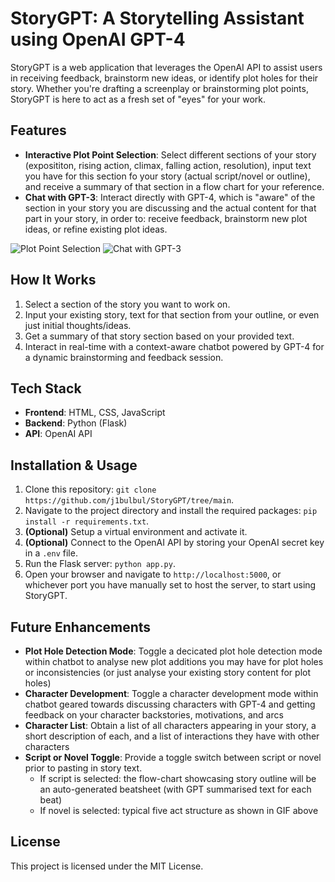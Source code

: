 # StoryGPT: A Storytelling Assistant using OpenAI GPT-4

StoryGPT is a web application that leverages the OpenAI API to assist users in receiving feedback, brainstorm new ideas, or identify plot holes for their story.  Whether you're drafting a screenplay or brainstorming plot points, StoryGPT is here to act as a fresh set of "eyes" for your work.

## Features

- **Interactive Plot Point Selection**: Select different sections of your story (exposititon, rising action, climax, falling action, resolution), input text you have for this section fo your story (actual script/novel or outline), and receive a summary of that section in a flow chart for your reference.
- **Chat with GPT-3**: Interact directly with GPT-4, which is "aware" of the section in your story you are discussing and the actual content for that part in your story, in order to: receive feedback, brainstorm new plot ideas, or refine existing plot ideas.

![Plot Point Selection](INSERT_GIF_LINK_HERE "Plot Point Selection Demo")
![Chat with GPT-3](INSERT_GIF_LINK_HERE "Chat with GPT-3 Demo")

## How It Works

1. Select a section of the story you want to work on.
2. Input your existing story, text for that section from your outline, or even just initial thoughts/ideas.
3. Get a summary of that story section based on your provided text.
4. Interact in real-time with a context-aware chatbot powered by GPT-4 for a dynamic brainstorming and feedback session.

## Tech Stack

- **Frontend**: HTML, CSS, JavaScript
- **Backend**: Python (Flask)
- **API**: OpenAI API

## Installation & Usage

1. Clone this repository: `git clone https://github.com/j1bulbul/StoryGPT/tree/main`.
2. Navigate to the project directory and install the required packages: `pip install -r requirements.txt`.
3. **(Optional)** Setup a virtual environment and activate it.
4. **(Optional)** Connect to the OpenAI API by storing your OpenAI secret key in a `.env` file.
5. Run the Flask server: `python app.py`.
6. Open your browser and navigate to `http://localhost:5000`, or whichever port you have manually set to host the server, to start using StoryGPT.

## Future Enhancements

- **Plot Hole Detection Mode**: Toggle a decicated plot hole detection mode within chatbot to analyse new plot additions you may have for plot holes or inconsistencies (or just analyse your existing story content for plot holes)
- **Character Development**: Toggle a character development mode within chatbot geared towards discussing characters with GPT-4 and getting feedback on your character backstories, motivations, and arcs
- **Character List**: Obtain a list of all characters appearing in your story, a short description of each, and a list of interactions they have with other characters
- **Script or Novel Toggle**: Provide a toggle switch between script or novel prior to pasting in story text.
  - If script is selected: the flow-chart showcasing story outline will be an auto-generated beatsheet (with GPT summarised text for each beat)
  - If novel is selected: typical five act structure as shown in GIF above

## License

This project is licensed under the MIT License.
